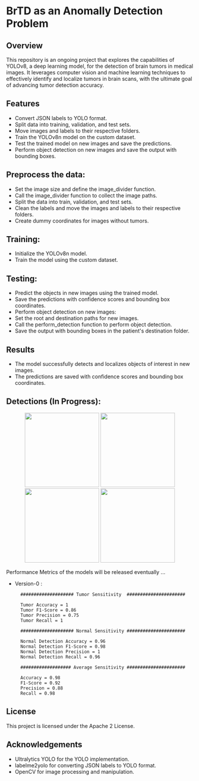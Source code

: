 # BrTD as an Anomally Detection Problem

## Overview
This repository is an ongoing project that explores the capabilities of YOLOv8, a deep learning model, for the detection of brain tumors in medical images. It leverages computer vision and machine learning techniques to effectively identify and localize tumors in brain scans, with the ultimate goal of advancing tumor detection accuracy.

## Features
- Convert JSON labels to YOLO format.
- Split data into training, validation, and test sets.
- Move images and labels to their respective folders.
- Train the YOLOv8n model on the custom dataset.
- Test the trained model on new images and save the predictions.
- Perform object detection on new images and save the output with bounding boxes.

## Preprocess the data:
- Set the image size and define the image_divider function.
- Call the image_divider function to collect the image paths.
- Split the data into train, validation, and test sets.
- Clean the labels and move the images and labels to their respective folders.
- Create dummy coordinates for images without tumors.
## Training:
- Initialize the YOLOv8n model.
- Train the model using the custom dataset.
## Testing:
- Predict the objects in new images using the trained model.
- Save the predictions with confidence scores and bounding box coordinates.
- Perform object detection on new images:
- Set the root and destination paths for new images.
- Call the perform_detection function to perform object detection.
- Save the output with bounding boxes in the patient's destination folder.
## Results
- The model successfully detects and localizes objects of interest in new images.
- The predictions are saved with confidence scores and bounding box coordinates.
## Detections (In Progress):

<p align="center">
  <img src="https://github.com/MHosseinHashemi/NBML_BrTD/assets/90381570/b973b6d4-754f-499b-b3c9-0142be9aec13" width="200" />
  <img src="https://github.com/MHosseinHashemi/NBML_BrTD/assets/90381570/6ca03316-0c35-4069-aa4c-9d358571109a" width="200" />
  <img src="https://github.com/MHosseinHashemi/NBML_BrTD/assets/90381570/351d0563-ab18-405b-a1f7-a73800aace22" width="200" />
  <img src="https://github.com/MHosseinHashemi/NBML_BrTD/assets/90381570/2a17250d-f6ba-4ce2-8e26-8e330c436717" width="200" />
</p>

Performance Metrics of the models will be released eventually ... <br>
- Version-0 : <br>

        #################### Tumor Sensitivity  ###################### 
  
        Tumor Accuracy = 1 
        Tumor F1-Score = 0.86 
        Tumor Precision = 0.75 
        Tumor Recall = 1 
        
        #################### Normal Sensitivity ###################### 
  
        Normal Detection Accuracy = 0.96
        Normal Detection F1-Score = 0.98 
        Normal Detection Precision = 1 
        Normal Detection Recall = 0.96 
  
        ################### Average Sensitivity ###################### 
  
        Accuracy = 0.98 
        F1-Score = 0.92 
        Precision = 0.88 
        Recall = 0.98 


## License
This project is licensed under the Apache 2 License.

## Acknowledgements
- Ultralytics YOLO for the YOLO implementation.
- labelme2yolo for converting JSON labels to YOLO format.
- OpenCV for image processing and manipulation.
